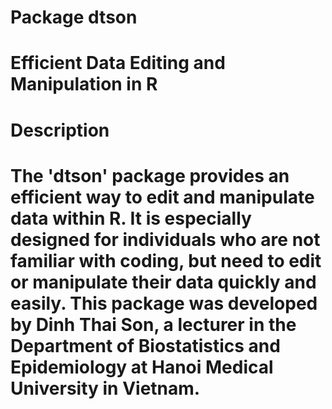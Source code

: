 # Package dtson
# Efficient Data Editing and Manipulation in R

# Description
# The 'dtson' package provides an efficient way to edit and manipulate data within R. It is especially designed for individuals who are not familiar with coding, but need to edit or manipulate their data quickly and easily. This package was developed by Dinh Thai Son, a lecturer in the Department of Biostatistics and Epidemiology at Hanoi Medical University in Vietnam.


